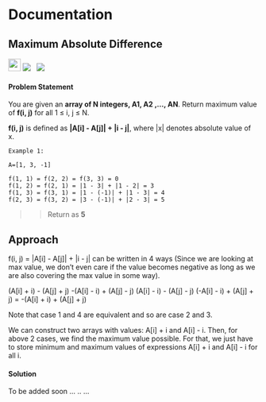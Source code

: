 # Documentation

## Maximum Absolute Difference

<a><img src= 
"https://img.shields.io/badge/-Amazon-blue" height="25">&nbsp;<img src= "https://img.shields.io/badge/-InterviewBit-violet" >
&nbsp;&nbsp;<img src= "https://img.shields.io/badge/-Python-brightgreen"></a>

#### Problem Statement

You are given an **array of N integers, A1, A2 ,…, AN**. Return maximum value of **f(i, j)** for all 1 ≤ i, j ≤ N.

**f(i, j)** is defined as **|A[i] - A[j]| + |i - j|**, where |x| denotes absolute value of x.

    Example 1:

    A=[1, 3, -1]

    f(1, 1) = f(2, 2) = f(3, 3) = 0
    f(1, 2) = f(2, 1) = |1 - 3| + |1 - 2| = 3
    f(1, 3) = f(3, 1) = |1 - (-1)| + |1 - 3| = 4
    f(2, 3) = f(3, 2) = |3 - (-1)| + |2 - 3| = 5

> > Return as **5**

## Approach

f(i, j) = |A[i] - A[j]| + |i - j| can be written in 4 ways
(Since we are looking at max value,
we don’t even care if the value becomes negative
as long as we are also covering the max value in some way).

(A[i] + i) - (A[j] + j)
-(A[i] - i) + (A[j] - j)
(A[i] - i) - (A[j] - j)
(-A[i] - i) + (A[j] + j) = -(A[i] + i) + (A[j] + j)

Note that case 1 and 4 are equivalent and so are case 2 and 3.

We can construct two arrays with values: A[i] + i and A[i] - i.
Then, for above 2 cases, we find the maximum value possible.
For that, we just have to store minimum and maximum values of
expressions A[i] + i and A[i] - i for all i.

#### Solution

To be added soon ... .. ...
